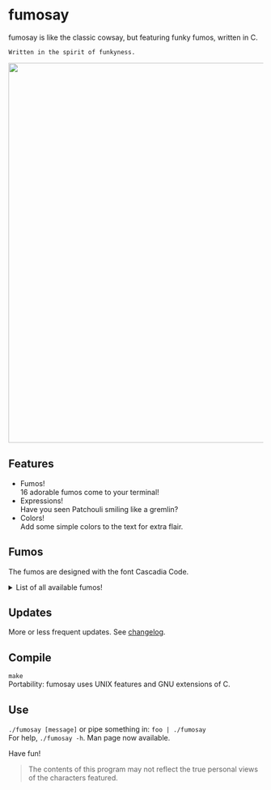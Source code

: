 # fumosay
fumosay is like the classic cowsay, but featuring funky fumos, written in C.

```
Written in the spirit of funkyness.
```

<img src="https://github.com/randomtwdude/fumosay/assets/105645765/390b9eba-9e0d-4e73-82ff-80d998aabd29" width=750>

## Features
- Fumos!<br>
  16 adorable fumos come to your terminal!
- Expressions!<br>
  Have you seen Patchouli smiling like a gremlin?
- Colors!<br>
  Add some simple colors to the text for extra flair.

## Fumos
The fumos are designed with the font Cascadia Code.

<details>
  <summary>List of all available fumos!</summary>

  - Hakurei Reimu
  - Patchouli Knowledge
  - Kirisame Marisa
  - Flandre Scarlet
  - Yorigami Joon
  - Komeiji Koishi
  - Houraisan Kaguya
  - Fujiwara no Mokou
  - Saigyouji Yuyuko
  - Konpaku Youmu
  - Remilia Scarlet
  - Kochiya Sanae
  - Inaba Tewi
  - Yakumo Yukari
  - Komeiji Satori
  - Alice Margatroid
</details>

## Updates
More or less frequent updates. See [changelog](changelog.md).

## Compile
`make`<br>
Portability: fumosay uses UNIX features and GNU extensions of C.

## Use
`./fumosay [message]` or pipe something in: `foo | ./fumosay`<br>
For help, `./fumosay -h`.
Man page now available.

Have fun!

> The contents of this program may not reflect the true personal views of the characters featured.
